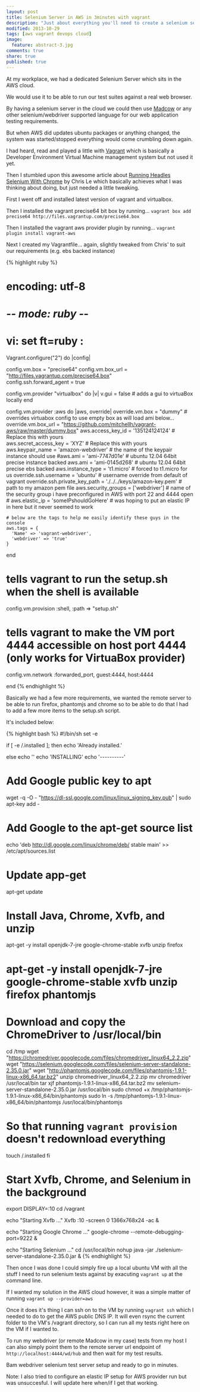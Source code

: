 ```yaml
---
layout: post
title: Selenium Server in AWS in 3minutes with vagrant
description: "Just about everything you'll need to create a selenium server setup for automated testing in the AWS cloud setup in minutes."
modified: 2013-10-29
tags: [aws vagrant devops cloud]
image:
  feature: abstract-3.jpg
comments: true
share: true
published: true
---
```


At my workplace, we had a dedicated Selenium Server which sits in the AWS cloud.  

We would use it to be able to run our test suites against a real web browser. 

By having a selenium server in the cloud we could then use [Madcow](http://madcow.4impact.net.au) or any other selenium/webdriver supported language for our web application testing requirements. 

But when AWS did updates ubuntu packages or anything changed, the system was started/stopped everything would come crumbling down again. 

I had heard, read and played a little with [Vagrant](http://www.vagrantup.com) which is basically a Developer Environment Virtual Machine management system but not used it yet. 

Then I stumbled upon this awesome article about [Running Headles Selenium With Chrome](http://www.chrisle.me/2013/08/running-headless-selenium-with-chrome/) by Chris Le 
which basically achieves what I was thinking about doing, but just needed a little tweaking. 

First I went off and installed latest version of vagrant and virtualbox. 

Then I installed the vagrant precise64 bit box by running...
```vagrant box add precise64 http://files.vagrantup.com/precise64.box```

Then I installed the vagrant aws provider plugin by running...
```vagrant plugin install vagrant-aws```

Next I created my Vagrantfile... again, slightly tweaked from Chris' to suit our requirements (e.g. ebs backed instance)

{% highlight ruby %}
# encoding: utf-8
# -*- mode: ruby -*-
# vi: set ft=ruby :

Vagrant.configure("2") do |config|

  config.vm.box = "precise64"
  config.vm.box_url = "http://files.vagrantup.com/precise64.box"    
  config.ssh.forward_agent = true

  config.vm.provider "virtualbox" do |v|
    v.gui = false      # adds a gui to virtuaBox locally
  end

  config.vm.provider :aws do |aws, override|
    override.vm.box = "dummy"               # overrides virtuabox config to use empty box as will load ami below...
    override.vm.box_url = "https://github.com/mitchellh/vagrant-aws/raw/master/dummy.box"
    aws.access_key_id = '135124124124'      # Replace this with yours   
    aws.secret_access_key = 'XYZ'           # Replace this with yours
    aws.keypair_name = 'amazon-webdriver'   # the name of the keypair instance should use
    #aws.ami = 'ami-7747d01e'               # ubuntu 12.04 64bit precise instance backed
    aws.ami = 'ami-0145d268'                # ubuntu 12.04 64bit precise ebs backed
    aws.instance_type = 't1.micro'          # forced to t1.micro for us
    override.ssh.username = 'ubuntu'        # username override from default of vagrant
    override.ssh.private_key_path = './../../keys/amazon-key.pem' # path to my amazon pem file
    aws.security_groups = ['webdriver']     # name of the security group i have preconfigured in AWS with port 22 and 4444 open
    # aws.elastic_ip = 'someIPshouldGoHere' # was hoping to put an elastic IP in here but it never seemed to work        
    
    # below are the tags to help me easily identify these guys in the console
    aws.tags = {
      'Name' => 'vagrant-webdriver',
      'webdriver' => 'true'
    }
  end

  # tells vagrant to run the setup.sh when the shell is available
  config.vm.provision :shell, :path => "setup.sh"
  # tells vagrant to make the VM port 4444 accessible on host port 4444 (only works for VirtuaBox provider)
  config.vm.network :forwarded_port, guest:4444, host:4444

end
{% endhighlight %}

Basically we had a few more requirements, we wanted the remote server to be able to run firefox, phantomjs and chrome so to be able to do that I had to add a few more items to the setup.sh script.

It's included below: 

{% highlight bash %}
#!/bin/sh
set -e

if [ -e /.installed ]; then
  echo 'Already installed.'

else
  echo ''
  echo 'INSTALLING'
  echo '----------'

  # Add Google public key to apt
  wget -q -O - "https://dl-ssl.google.com/linux/linux_signing_key.pub" | sudo apt-key add -

  # Add Google to the apt-get source list
  echo 'deb http://dl.google.com/linux/chrome/deb/ stable main' >> /etc/apt/sources.list

  # Update app-get
  apt-get update

  # Install Java, Chrome, Xvfb, and unzip
  apt-get -y install openjdk-7-jre google-chrome-stable xvfb unzip firefox
  # apt-get -y install openjdk-7-jre google-chrome-stable xvfb unzip firefox phantomjs

  # Download and copy the ChromeDriver to /usr/local/bin
  cd /tmp
  wget "https://chromedriver.googlecode.com/files/chromedriver_linux64_2.2.zip"
  wget "https://selenium.googlecode.com/files/selenium-server-standalone-2.35.0.jar"
  wget "http://phantomjs.googlecode.com/files/phantomjs-1.9.1-linux-x86_64.tar.bz2"
  unzip chromedriver_linux64_2.2.zip
  mv chromedriver /usr/local/bin
  tar xjf phantomjs-1.9.1-linux-x86_64.tar.bz2
  mv selenium-server-standalone-2.35.0.jar /usr/local/bin
  sudo chmod +x /tmp/phantomjs-1.9.1-linux-x86_64/bin/phantomjs
  sudo ln -s /tmp/phantomjs-1.9.1-linux-x86_64/bin/phantomjs /usr/local/bin/phantomjs

  # So that running `vagrant provision` doesn't redownload everything
  touch /.installed
fi

# Start Xvfb, Chrome, and Selenium in the background
export DISPLAY=:10
cd /vagrant

echo "Starting Xvfb ..."
Xvfb :10 -screen 0 1366x768x24 -ac &

echo "Starting Google Chrome ..."
google-chrome --remote-debugging-port=9222 &

echo "Starting Selenium ..."
cd /usr/local/bin
nohup java -jar ./selenium-server-standalone-2.35.0.jar &
{% endhighlight %}

Then once I was done I could simply fire up a local ubuntu VM with all the stuff I need to run selenium tests against by exacuting 
```vagrant up```
at the command line. 

If I wanted my solution in the AWS cloud however, it was a simple matter of running 
```vagrant up --provider=aws```

Once it does it's thing I can ssh on to the VM by running 
```vagrant ssh``` 
which I needed to do to get the AWS public DNS IP. 
It will even rsync the current folder to the VM's /vagrant directory, so I can run all my tests right here on the VM if I wanted to.   

To run my webdriver (or remote Madcow in my case) tests from my host I can also simply point them to the remote server url endpoint of
```http://localhost:4444/wd/hub```
and then wait for my test results. 

Bam webdriver selenium test server setup and ready to go in minutes. 

Note: I also tried to configure an elastic IP setup for AWS provider run but was unsuccesful. I will update here when/if I get that working. 


